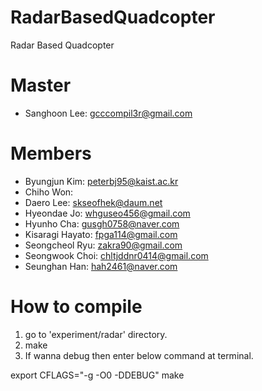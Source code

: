 # RadarBasedQuadcopter
Radar Based Quadcopter

# Master
- Sanghoon Lee:		gcccompil3r@gmail.com

# Members
- Byungjun Kim:		peterbj95@kaist.ac.kr
- Chiho Won:
- Daero Lee:		skseofhek@daum.net
- Hyeondae Jo:		whguseo456@gmail.com
- Hyunho Cha:		gusgh0758@naver.com
- Kisaragi Hayato:	fpga114@gmail.com
- Seongcheol Ryu:	zakra90@gmail.com
- Seongwook Choi:	chltjddnr0414@gmail.com
- Seunghan Han:		hah2461@naver.com

# How to compile
1. go to 'experiment/radar' directory.
2. make
3. If wanna debug then enter below command at terminal.

export CFLAGS="-g -O0 -DDEBUG"
make
